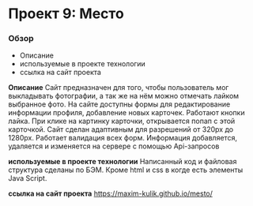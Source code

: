 # Проект 9: Место

### Обзор
* Описание
* используемые в проекте технологии
* ссылка на сайт проекта


**Описание**
Сайт предназначен для того, чтобы пользователь мог выкладывать фотографии, а так же на нём можно отмечать лайком выбранное фото.
На сайте доступны формы для редактирование информации профиля, добавление новых карточек.
Работают кнопки лайка.
При клике на картинку карточки, открывается попап с этой карточкой.
Сайт сделан адаптивным для разрешений от 320px до 1280px.
Работает валидация всех форм.
Информация добавляется, удаляется и изменяется на сервере с помощью Api-запросов 


**используемые в проекте технологии**
Написанный код и файловая структура сделаны по БЭМ.
Кроме html и css в когде есть элементы Java Script.

**ссылка на сайт проекта**
https://maxim-kulik.github.io/mesto/
